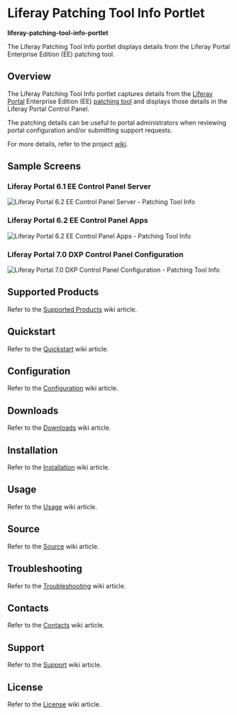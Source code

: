# Liferay Patching Tool Info Portlet

**liferay-patching-tool-info-portlet**

The Liferay Patching Tool Info portlet displays details from the Liferay Portal Enterprise Edition (EE) patching tool.


## Overview


The Liferay Patching Tool Info portlet captures details from the [Liferay Portal](https://www.liferay.com/documentation/liferay-portal/6.2/user-guide) Enterprise Edition (EE) [patching tool](https://www.liferay.com/documentation/liferay-portal/6.2/user-guide/-/ai/patching-liferay-liferay-portal-6-2-user-guide-18-en) and displays those details in the Liferay Portal Control Panel.

The patching details can be useful to portal administrators when reviewing portal configuration and/or submitting support requests.

For more details, refer to the project [wiki](https://github.com/permeance/liferay-patching-tool-info-portlet/wiki).


## Sample Screens

### Liferay Portal 6.1 EE Control Panel Server
![Liferay Portal 6.2 EE Control Panel Server - Patching Tool Info](https://raw.githubusercontent.com/permeance/liferay-patching-tool-info-portlet/master/doc/images/liferay-portal/6.1.x/20151109/lp-6.1.x-control-panel-server-patching-tool-info-annot-800x534-annot.jpg)

### Liferay Portal 6.2 EE Control Panel Apps
![Liferay Portal 6.2 EE Control Panel Apps - Patching Tool Info](https://raw.githubusercontent.com/permeance/liferay-patching-tool-info-portlet/master/doc/images/liferay-portal/6.2.x/20151109/lp-6.2.x-control-panel-apps-patching-tool-info-800x546-annot.jpg)

### Liferay Portal 7.0 DXP Control Panel Configuration
![Liferay Portal 7.0 DXP Control Panel Configuration - Patching Tool Info](https://github.com/permeance/liferay-patching-tool-info-portlet/blob/7.0.x/doc/images/liferay-portal/7.0.x/20160621/lp-7.0.x-control-panel-configuration-patching-tool-info-800x434-annot.jpg)

## Supported Products

Refer to the [Supported Products](https://github.com/permeance/liferay-patching-tool-info-portlet/wiki/Supported-Products) wiki article.


## Quickstart

Refer to the [Quickstart](https://github.com/permeance/liferay-patching-tool-info-portlet/wiki/Quickstart) wiki article.


## Configuration

Refer to the [Configuration](https://github.com/permeance/liferay-patching-tool-info-portlet/wiki/Configuration) wiki article.


## Downloads

Refer to the [Downloads](https://github.com/permeance/liferay-patching-tool-info-portlet/wiki/Downloads) wiki article.


## Installation

Refer to the [Installation](https://github.com/permeance/liferay-patching-tool-info-portlet/wiki/Installation) wiki article.


## Usage

Refer to the [Usage](https://github.com/permeance/liferay-patching-tool-info-portlet/wiki/Usage) wiki article.


## Source

Refer to the [Source](https://github.com/permeance/liferay-patching-tool-info-portlet/wiki/Source) wiki article.


## Troubleshooting

Refer to the [Troubleshooting](https://github.com/permeance/liferay-patching-tool-info-portlet/wiki/Troubleshooting) wiki article.


## Contacts

Refer to the [Contacts](https://github.com/permeance/liferay-patching-tool-info-portlet/wiki/Contacts) wiki article.


## Support

Refer to the [Support](https://github.com/permeance/liferay-patching-tool-info-portlet/wiki/Support) wiki article.


## License

Refer to the [License](https://github.com/permeance/liferay-patching-tool-info-portlet/wiki/License) wiki article.

